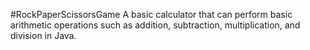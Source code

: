 #RockPaperScissorsGame
A basic calculator that can perform basic arithmetic operations such as addition, subtraction, multiplication, and division in Java.
